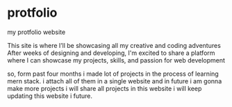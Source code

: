# protfolio
my protfolio website

This site is where I’ll be showcasing all my creative and coding adventures
After weeks of designing and developing, I'm excited to share a platform where I can showcase my projects, skills, and passion for web development

so, form past four months i made lot of projects in the process of learning mern stack. i attach all of them in a single website and in 
future i am gonna make more projects i will share all projects in this website i will keep updating this website i future. 
